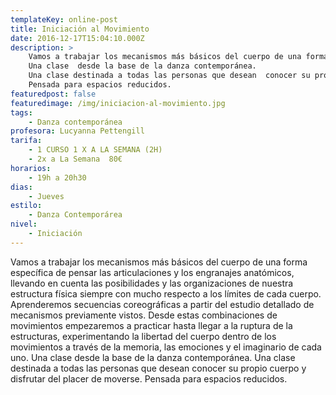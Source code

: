 ```yaml
---
templateKey: online-post
title: Iniciación al Movimiento
date: 2016-12-17T15:04:10.000Z
description: >
    Vamos a trabajar los mecanismos más básicos del cuerpo de una forma específica de pensar las articulaciones y los engranajes anatómicos, llevando en cuenta las posibilidades y las organizaciones de nuestra estructura física siempre con mucho respecto a los límites de cada cuerpo. Aprenderemos secuencias coreográficas a partir del estudio detallado de mecanismos previamente vistos. Desde estas combinaciones de movimientos empezaremos a practicar hasta llegar a la ruptura de la estructuras, experimentando la libertad del cuerpo dentro de los movimientos a través de la memoria, las emociones y el imaginario de cada uno.
    Una clase  desde la base de la danza contemporánea.
    Una clase destinada a todas las personas que desean  conocer su propio cuerpo y disfrutar del placer de moverse.
    Pensada para espacios reducidos.
featuredpost: false
featuredimage: /img/iniciacion-al-movimiento.jpg
tags:
    - Danza contemporánea
profesora: Lucyanna Pettengill
tarifa:
    - 1 CURSO 1 X A LA SEMANA (2H)
    - 2x a La Semana  80€
horarios:
    - 19h a 20h30
dias:
    - Jueves
estilo:
    - Danza Contemporárea
nivel:
    - Iniciación
---
```


Vamos a trabajar los mecanismos más básicos del cuerpo de una forma específica de pensar las articulaciones y los engranajes anatómicos, llevando en cuenta las posibilidades y las organizaciones de nuestra estructura física siempre con mucho respecto a los límites de cada cuerpo. Aprenderemos secuencias coreográficas a partir del estudio detallado de mecanismos previamente vistos. Desde estas combinaciones de movimientos empezaremos a practicar hasta llegar a la ruptura de la estructuras, experimentando la libertad del cuerpo dentro de los movimientos a través de la memoria, las emociones y el imaginario de cada uno.
Una clase  desde la base de la danza contemporánea.
Una clase destinada a todas las personas que desean  conocer su propio cuerpo y disfrutar del placer de moverse.
Pensada para espacios reducidos.
